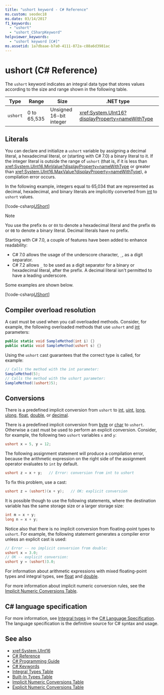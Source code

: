 ```yaml
---
title: "ushort keyword - C# Reference"
ms.custom: seodec18
ms.date: 03/14/2017
f1_keywords:
  - "ushort"
  - "ushort_CSharpKeyword"
helpviewer_keywords:
  - "ushort keyword [C#]"
ms.assetid: 1a7dbaae-b7a0-4111-872a-c88a6d3981ac
---
```

# ushort (C# Reference)

The `ushort` keyword indicates an integral data type that stores values according to the size and range shown in the following table.

|Type|Range|Size|.NET type|
|----------|-----------|----------|-------------------------|
|`ushort`|0 to 65,535|Unsigned 16-bit integer|<xref:System.UInt16?displayProperty=nameWithType>|

## Literals

You can declare and initialize a `ushort` variable by assigning a decimal literal, a hexadecimal literal, or (starting with C# 7.0) a binary literal to it. If the integer literal is outside the range of `ushort` (that is, if it is less than <xref:System.UInt16.MinValue?displayProperty=nameWithType> or greater than <xref:System.UInt16.MaxValue?displayProperty=nameWithType>), a compilation error occurs.

In the following example, integers equal to 65,034 that are represented as decimal, hexadecimal, and binary literals are implicitly converted from [int](int.md) to `ushort` values.

[!code-csharp[UShort](~/samples/snippets/csharp/language-reference/keywords/numeric-literals.cs#UShort)]

> [!NOTE]
> You use the prefix `0x` or `0X` to denote a hexadecimal literal and the prefix `0b` or `0B` to denote a binary literal. Decimal literals have no prefix.

Starting with C# 7.0, a couple of features have been added to enhance readability:

- C# 7.0 allows the usage of the underscore character, `_`, as a digit separator.
- C# 7.2 allows `_` to be used as a digit separator for a binary or hexadecimal literal, after the prefix. A decimal literal isn't permitted to have a leading underscore.

Some examples are shown below.

[!code-csharp[UShort](~/samples/snippets/csharp/language-reference/keywords/numeric-literals.cs#UShortS)]

## Compiler overload resolution

A cast must be used when you call overloaded methods. Consider, for example, the following overloaded methods that use `ushort` and [int](int.md) parameters:

```csharp
public static void SampleMethod(int i) {}
public static void SampleMethod(ushort s) {}
```

Using the `ushort` cast guarantees that the correct type is called, for example:

```csharp
// Calls the method with the int parameter:
SampleMethod(5);
// Calls the method with the ushort parameter:
SampleMethod((ushort)5);
```

## Conversions

There is a predefined implicit conversion from `ushort` to [int](int.md), [uint](uint.md), [long](long.md), [ulong](ulong.md), [float](float.md), [double](double.md), or [decimal](decimal.md).

There is a predefined implicit conversion from [byte](byte.md) or [char](char.md) to `ushort`. Otherwise a cast must be used to perform an explicit conversion. Consider, for example, the following two `ushort` variables `x` and `y`:

```csharp
ushort x = 5, y = 12;
```

The following assignment statement will produce a compilation error, because the arithmetic expression on the right side of the assignment operator evaluates to `int` by default.

```csharp
ushort z = x + y;   // Error: conversion from int to ushort
```

To fix this problem, use a cast:

```csharp
ushort z = (ushort)(x + y);   // OK: explicit conversion
```

It is possible though to use the following statements, where the destination variable has the same storage size or a larger storage size:

```csharp
int m = x + y;
long n = x + y;
```

Notice also that there is no implicit conversion from floating-point types to `ushort`. For example, the following statement generates a compiler error unless an explicit cast is used:

```csharp
// Error -- no implicit conversion from double:
ushort x = 3.0;
// OK -- explicit conversion:
ushort y = (ushort)3.0;
```

For information about arithmetic expressions with mixed floating-point types and integral types, see [float](float.md) and [double](double.md).

For more information about implicit numeric conversion rules, see the [Implicit Numeric Conversions Table](implicit-numeric-conversions-table.md).

## C# language specification

For more information, see [Integral types](~/_csharplang/spec/types.md#integral-types) in the [C# Language Specification](../language-specification/index.md). The language specification is the definitive source for C# syntax and usage.

## See also

- <xref:System.UInt16>
- [C# Reference](../index.md)
- [C# Programming Guide](../../programming-guide/index.md)
- [C# Keywords](index.md)
- [Integral Types Table](integral-types-table.md)
- [Built-In Types Table](built-in-types-table.md)
- [Implicit Numeric Conversions Table](implicit-numeric-conversions-table.md)
- [Explicit Numeric Conversions Table](explicit-numeric-conversions-table.md)
